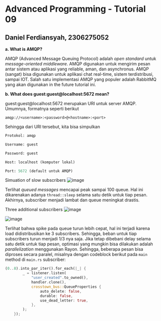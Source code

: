 # Advanced Programming - Tutorial 09
## Daniel Ferdiansyah, 2306275052

**a. What is AMQP?**

AMQP (Advanced Message Queuing Protocol) adalah *open standard* untuk *message-oriented middleware*. AMQP digunakan untuk mengirim pesan antar sistem atau aplikasi yang reliable, aman, dan asynchronus. AMQP (sangat) bisa digunakan untuk aplikasi chat real-time, sistem terdistribusi, sampai IOT. Salah satu implementasi AMQP yang populer adalah RabbitMQ yang akan digunakan in the future tutorial ini.

**b. What does guest:guest@localhost:5672 mean?**

guest:guest@localhost:5672 merupakan URI untuk server AMQP. Umumnya, formatnya seperti berikut

`amqp://<username>:<password>@<hostname>:<port>`

Sehingga dari URI tersebut, kita bisa simpulkan 

```python
Protokol: amqp

Username: guest

Password: guest

Host: localhost (komputer lokal)

Port: 5672 (default untuk AMQP)
```

Simuation of slow subscribers
![image](https://github.com/user-attachments/assets/88296aa9-2967-496d-906f-0279b64b892a)

Terlihat *queued messages* mencapai peak sampai 100 queue. Hal ini dikarenakan adanya `thread::sleep` selama satu detik untuk tiap pesan. Akhirnya, subscriber menjadi lambat dan queue meningkat drastis.

Three additional subscribers
![image](https://github.com/user-attachments/assets/ab767777-ba15-40e8-9ee9-4c7617661355)

![image](https://github.com/user-attachments/assets/f6b68a00-bc10-49bd-a069-0e761753e88a)

Terlihat bahwa spike pada queue turun lebih cepat, hal ini terjadi karena load didistribusikan ke 3 subscribers. Sehingga, beban untuk tiap subscribers turun menjadi 1/3 nya saja. Jika tetap dibebani delay selama satu detik untuk tiap pesan, optimasi yang mungkin bisa dilakukan adalah *parallelization* menggunakan Rayon. Sehingga, beberapa pesan bisa diproses secara paralel, misalnya dengan codeblock berikut pada `main` method di `main.rs` subscriber:
```rust
(0..8).into_par_iter().for_each(|_| {
        _ = listener.listen(
            "user_created".to_owned(),
            handler.clone(),
            crosstown_bus::QueueProperties {
                auto_delete: false,
                durable: false,
                use_dead_letter: true,
            },
        );
    });
```


